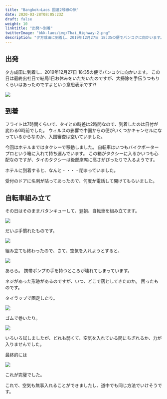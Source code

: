 ```yaml
---
title: "Bangkok→Laos 国道2号線の旅"
date: 2020-03-28T08:05:23Z
draft: false
weight: 10
linktitle: "出発～到着"
twitterImage: "bkk-laos/img/Thai_Highway-2.png"
description: "夕方成田に到着し、2019年12月27日 18:35の便でバンコクに向かいます。"
---
```

## 出発

夕方成田に到着し、2019年12月27日 18:35の便でバンコクに向かいます。
この日は最終出社日で結局1日お休みをいただいたのですが、大掃除を手伝うつもりくらいはあったのですよという意思表示です?!

![](../img/img_7867.jpg)

## 到着

フライトは7時間くらいで、タイとの時差は2時間なので、到着したのは日付が変わる0時前でした。
ウィルスの影響で中国からの便がいくつかキャンセルになっているからなのか、入国審査は空いていました。

今回はホテルまではタクシーで移動しました。
自転車はいつもバイクポータープロという箱に入れて持ち運んでいます。
この箱がタクシーに入るかいつも心配なのですが、タイのタクシーは後部座席に高さがぴったりで入るようです。

ホテルに到着すると、なんと・・・・閉まっていました。

受付のドアに名刺が貼ってあったので、何度か電話して開けてもらいました。

## 自転車組み立て

その日はそのままバタンキューして、翌朝、自転車を組み立てます。

![](../img/img_7891.jpg)


だいぶ手慣れたものです。

![](../img/img_7892.jpg)

組み立ても終わったので、さて、空気を入れようとすると、

![](../img/img_7893.jpg)

あらら。
携帯ポンプの手を持つところが壊れてしまっています。

ネジがあった形跡があるのですが、いつ、どこで落としてきたのか。
困ったものです。

タイラップで固定したり。

![](../img/img_7894.jpg)

ゴムで巻いたり。

![](../img/img_7895.jpg)

いろいろ試しましたが、どれも弱くて、空気を入れている間にちぎれるか、力が入りませんでした。

最終的には

![](../img/img_7898.jpg)

これが完璧でした。

これで、空気も無事入れることができましたし、道中でも同じ方法でいけそうです。
